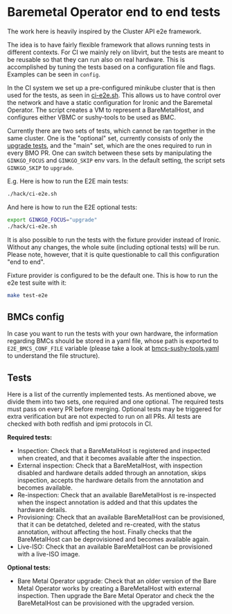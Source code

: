 # Baremetal Operator end to end tests

The work here is heavily inspired by the Cluster API e2e framework.

The idea is to have fairly flexible framework that allows running tests in
different contexts. For CI we mainly rely on libvirt, but the tests are meant to
be reusable so that they can run also on real hardware. This is accomplished by
tuning the tests based on a configuration file and flags. Examples can be seen
in `config`.

In the CI system we set up a pre-configured minikube cluster that is then used
for the tests, as seen in [ci-e2e.sh](../../hack/ci-e2e.sh). This allows us to
have control over the network and have a static configuration for Ironic and the
Baremetal Operator. The script creates a VM to represent a BareMetalHost, and
configures either VBMC or sushy-tools to be used as BMC.

Currently there are two sets of tests, which cannot be ran together in the same
cluster. One is the "optional" set, currently consists of only the
[upgrade tests](upgrade_test.go), and the "main" set, which are the ones
required to run in every BMO PR. One can switch between these sets by
manipulating the `GINKGO_FOCUS` and `GINKGO_SKIP` env vars. In the default
setting, the script sets `GINKGO_SKIP` to `upgrade`.

E.g. Here is how to run the E2E main tests:

```bash
./hack/ci-e2e.sh
```

And here is how to run the E2E optional tests:

```bash
export GINKGO_FOCUS="upgrade"
./hack/ci-e2e.sh
```

It is also possible to run the tests with the fixture provider instead of
Ironic. Without any changes, the whole suite (including optional tests) will be
run. Please note, however, that it is quite questionable to call this
configuration "end to end".

Fixture provider is configured to be the default one. This is how to run the e2e
test suite with it:

```bash
make test-e2e
```

## BMCs config

In case you want to run the tests with your own hardware, the information
regarding BMCs should be stored in a yaml file, whose path is exported to
`E2E_BMCS_CONF_FILE` variable (please take a look at
[bmcs-sushy-tools.yaml](../../test/e2e/config/bmcs-sushy-tools.yaml)
to understand the file structure).

## Tests

Here is a list of the currently implemented tests. As mentioned above, we divide
them into two sets, one required and one optional. The required tests must pass
on every PR before merging. Optional tests may be triggered for extra
verification but are not expected to run on all PRs. All tests are checked with
both redfish and ipmi protocols in CI.

**Required tests:**

- Inspection: Check that a BareMetalHost is registered and inspected when
  created, and that it becomes available after the inspection.
- External inspection: Check that a BareMetalHost, with inspection disabled and
  hardware details added through an annotation, skips inspection, accepts the
  hardware details from the annotation and becomes available.
- Re-inspection: Check that an available BareMetalHost is re-inspected when the
  inspect annotation is added and that this updates the hardware details.
- Provisioning: Check that an available BareMetalHost can be provisioned, that
  it can be detatched, deleted and re-created, with the status annotation,
  without affecting the host. Finally checks that the BareMetalHost can be
  deprovisioned and becomes available again.
- Live-ISO: Check that an available BareMetalHost can be provisioned with a
  live-ISO image.

**Optional tests:**

- Bare Metal Operator upgrade: Check that an older version of the Bare Metal
  Operator works by creating a BareMetalHost with external inspection. Then
  upgrade the Bare Metal Operator and check the the BareMetalHost can be
  provisioned with the upgraded version.
